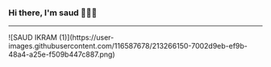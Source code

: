 ### Hi there, I'm saud 👋👨‍💻
<hr>
![SAUD IKRAM (1)](https://user-images.githubusercontent.com/116587678/213266150-7002d9eb-ef9b-48a4-a25e-f509b447c887.png)


<!--
**saudikramxx/saudikramxx** is a ✨ _special_ ✨ repository because its `README.md` (this file) appears on your GitHub profile.

Here are some ideas to get you started:

- 🔭 I’m currently working on ...
- 🌱 I’m currently learning ...
- 👯 I’m looking to collaborate on ...
- 🤔 I’m looking for help with ...
- 💬 Ask me about ...
- 📫 How to reach me: ...
- 😄 Pronouns: ...
- ⚡ Fun fact: ...
-->
